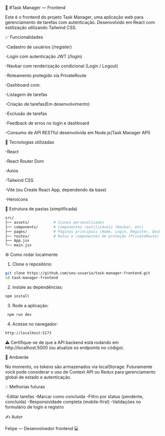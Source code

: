 📝 #Task Manager — Frontend

Este é o frontend do projeto Task Manager, uma aplicação web para gerenciamento de tarefas com autenticação. Desenvolvido em React com estilização utilizando Tailwind CSS.

✅ Funcionalidades

-Cadastro de usuários (/register)

-Login com autenticação JWT (/login)

-Navbar com renderização condicional (Login / Logout)

-Roteamento protegido via PrivateRoute

-Dashboard com:

-Listagem de tarefas

-Criação de tarefas(Em desenvolvimento)

-Exclusão de tarefas

-Feedback de erros no login e dashboard

-Consumo de API RESTful desenvolvida em Node.js(Task Manager API)

🚀 Tecnologias utilizadas

  -React

  -React Router Dom

  -Axios

  -Tailwind CSS

  -Vite (ou Create React App, dependendo da base)

  -Heroicons

📂 Estrutura de pastas (simplificada)

```bash
src/
├── assets/           # Ícones personalizados
├── components/       # Componentes reutilizáveis (Navbar, etc)
├── pages/            # Páginas principais (Home, Login, Register, Dashboard)
├── routes/           # Rotas e componentes de proteção (PrivateRoute)
├── App.jsx
└── main.jsx
```

⚙️ Como rodar localmente

  1. Clone o repositório:
     
```bash
git clone https://github.com/seu-usuario/task-manager-frontend.git
cd task-manager-frontend
```
  2. Instale as dependências:

  ```bash
  npm install
  ```
  3. Rode a aplicação:

 ```bash
  npm run dev
  ```

  4. Acesse no navegador:

  ```bash
  http://localhost:5173
  ```

⚠️ Certifique-se de que a API backend está rodando em http://localhost:5000 (ou atualize os endpoints no código).

🔐 Ambiente

No momento, os tokens são armazenados via localStorage. Futuramente você pode considerar o uso de Context API ou Redux para gerenciamento global de estado e autenticação.

💡 Melhorias futuras

-Editar tarefas
-Marcar como concluída
-Filtro por status (pendente, concluída)
-Responsividade completa (mobile-first)
-Validações no formulário de login e registro

✍️ Autor

Felipe — Desenvolvedor frontend 💻
